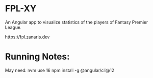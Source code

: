 # FPL-XY

An Angular app to visualize statistics of the players of Fantasy Premier League. 

https://fpl.zanaris.dev

[visualisation]: src/assets/dashboard_1.gif

# Running Notes:

May need: 
nvm use 16
npm install -g @angular/cli@12